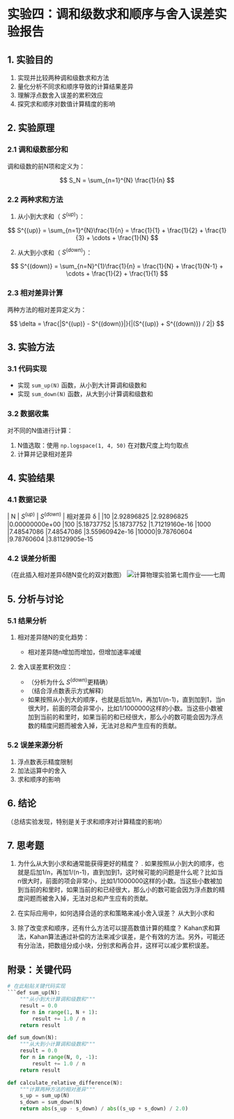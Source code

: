 # 实验四：调和级数求和顺序与舍入误差实验报告

## 1. 实验目的
1. 实现并比较两种调和级数求和方法
2. 量化分析不同求和顺序导致的计算结果差异
3. 理解浮点数舍入误差的累积效应
4. 探究求和顺序对数值计算精度的影响

## 2. 实验原理
### 2.1 调和级数部分和
调和级数的前N项和定义为：

$$ S_N = \sum_{n=1}^{N} \frac{1}{n} $$

### 2.2 两种求和方法
1. 从小到大求和（ $S^{(up)}$）：

$$ S^{(up)} = \sum_{n=1}^{N}\frac{1}{n} = \frac{1}{1} + \frac{1}{2} + \frac{1}{3} + \cdots + \frac{1}{N} $$

2. 从大到小求和（ $S^{(down)}$）：

$$ S^{(down)} = \sum_{n=N}^{1}\frac{1}{n} = \frac{1}{N} + \frac{1}{N-1} + \cdots + \frac{1}{2} + \frac{1}{1} $$

### 2.3 相对差异计算
两种方法的相对差异定义为：

$$ \delta = \frac{|S^{(up)} - S^{(down)}|}{|(S^{(up)} + S^{(down)}) / 2|} $$

## 3. 实验方法
### 3.1 代码实现
- 实现 `sum_up(N)` 函数，从小到大计算调和级数和
- 实现 `sum_down(N)` 函数，从大到小计算调和级数和

### 3.2 数据收集
对不同的N值进行计算：
1. N值选取：使用 `np.logspace(1, 4, 50)` 在对数尺度上均匀取点
2. 计算并记录相对差异

## 4. 实验结果
### 4.1 数据记录

| N | $S^{(up)}$ | $S^{(down)}$ | 相对差异 δ |
|10	|2.92896825	|2.92896825	|0.00000000e+00
|100	|5.18737752	|5.18737752	|1.71219160e-16
|1000	|7.48547086	|7.48547086	|3.55960942e-16
|10000|9.78760604	|9.78760604	|3.81129905e-15


### 4.2 误差分析图
（在此插入相对差异δ随N变化的双对数图）
![计算物理实验第七周作业——七周](https://github.com/user-attachments/assets/37f2a9d5-23a7-4ab0-88d5-18a644eac26a)


## 5. 分析与讨论
### 5.1 结果分析
1. 相对差异随N的变化趋势：
   - 相对差异随n增加而增加，但增加速率减缓

2. 舍入误差累积效应：
   - （分析为什么 $S^{(down)}$更精确）
   - （结合浮点数表示方式解释）
   - 如果按照从小到大的顺序，也就是后加1/n，再加1/(n-1)，直到加到1，当n很大时，前面的项会非常小，比如1/1000000这样的小数。当这些小数被加到当前的和里时，如果当前的和已经很大，那么小的数可能会因为浮点数的精度问题而被舍入掉，无法对总和产生应有的贡献。

### 5.2 误差来源分析
1. 浮点数表示精度限制
2. 加法运算中的舍入
3. 求和顺序的影响

## 6. 结论
（总结实验发现，特别是关于求和顺序对计算精度的影响）

## 7. 思考题
1. 为什么从大到小求和通常能获得更好的精度？
. 如果按照从小到大的顺序，也就是后加1/n，再加1/(n-1)，直到加到1，这时候可能的问题是什么呢？比如当n很大时，前面的项会非常小，比如1/1000000这样的小数。当这些小数被加到当前的和里时，如果当前的和已经很大，那么小的数可能会因为浮点数的精度问题而被舍入掉，无法对总和产生应有的贡献。

3. 在实际应用中，如何选择合适的求和策略来减小舍入误差？
   从大到小求和



5. 除了改变求和顺序，还有什么方法可以提高数值计算的精度？
Kahan求和算法，Kahan算法通过补偿的方法来减少误差，是个有效的方法。另外，可能还有分治法，把数组分成小块，分别求和再合并，这样可以减少累积误差。
## 附录：关键代码
```python
# 在此粘贴关键代码实现
```def sum_up(N):
    """从小到大计算调和级数和"""
    result = 0.0
    for n in range(1, N + 1):
        result += 1.0 / n
    return result

def sum_down(N):
    """从大到小计算调和级数和"""
    result = 0.0
    for n in range(N, 0, -1):
        result += 1.0 / n
    return result

def calculate_relative_difference(N):
    """计算两种方法的相对差异"""
    s_up = sum_up(N)
    s_down = sum_down(N)
    return abs(s_up - s_down) / abs((s_up + s_down) / 2.0)
